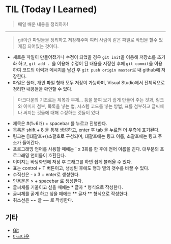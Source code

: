 # TIL (Today I Learned) 

> 매일 배운 내용을 정리하자!

---

> git이란 파일들을 정리하고 저장해주며 여러 사람이 같은 파일로 작업을 할수 있게끔 되어있는 것이다.

* 새로운 파일이 만들어졌거나 수정이 되었을 경우 `git init`을 이용해 저장소를 초기화 하고, `git add . `을 이용해 수정이 된 내용을 저장한 후에 `git commit`을 이용하여 코드의 이력과 메시지를 남긴 후 `git push origin master`로 내 github에 저장한다.
* 파일은 폴더, 개인 파일 형태 모두 저장이 가능하며, Visual Studio에서 전체적으로 정리한 내용들을 확인할 수 있다.

> 마크다운의 기초로는 제목과 부제... 등을 붙여 보기 쉽게 만들어 주는 것과, 링크와 이미지 첨부, 목록을 넣는 법, 시스템 코드를 넣는 방법, 표를 첨부하고 글씨체나 써지는 것들에 대해 수정하는 것들이 있다

* 제목은 #(1~6개) +  spacebar 를 누르고 진행한다.
* 목록은 shift + 8 을 통해 생성하고, enter 후 tab 을 누르면 더 우측에 표기된다.
* 링크는 []대괄호+()소괄호로 구성되며, 대괄호에는 링크 이름, 소괄호에는 링크 주소가 들어간다.
* 프로그래밍 언어를 사용할 때에는 ` x 3회를 한 후에 언어 이름을 친다. 대부분의 프로그래밍 언어들이 호환된다.
* 이미지는 바탕화면에 저장 후 드래그를 하면 쉽게 불러올 수 있다.
* 표는 control + T 버튼이고, 생성된 후에도 행과 열의 갯수를 바꿀 수 있다.
* 수직선은 - x 3 + enter로 생성한다.
* 인용문은 > + spacebar 로 생성한다.
* 글씨체를 기울이고 싶을 때에는 * 글자 * 형식으로 작성한다.
* 글씨체를 굵게 하고 싶을 때에는 ** 글자 ** 형식으로 작성한다.
* 취소선은 ~~  글  ~~ 로 작성한다.



## 기타

* [Git](./git)
* [마크다운](./마크다운)


